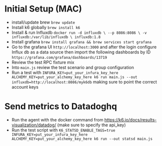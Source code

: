 # Initial Setup (MAC)
* install/update brew `brew update`
* Install k6 globally `brew install k6`
* Install & run Influxdb  `docker run -d influxdb \
 --p 8086:8086 \
-v influxdb:/var/lib/influxdb \
influxdb:1.8`
* Install grafana `brew install grafana && brew services start grafana`
* Go to the grafana UI `http://localhost:3000` and after the login configure Influx db as a data source then import the following dashboards by ID `https://grafana.com/grafana/dashboards/13719`
* Review the test RPC fixture mix 
* Into `main.js` review the test scenario and group configuration
* Run a test with `INFURA_KEY=put_your_infura_key_here ALCHEMY_KEY=put_your_alchemy_key_here k6 run main.js --out influxdb=http://localhost:8086/myk6db` making sure to point the correct account keys

# Send metrics to Datadoghq
* Run the agent with the docker command from https://k6.io/docs/results-visualization/datadog/ (make sure to specify the api_key)
* Run the test script with `K6_STATSD_ENABLE_TAGS=true INFURA_KEY=put_your_infura_key_here ALCHEMY_KEY=put_your_alchemy_key_here k6 run --out statsd main.js`

